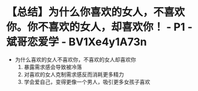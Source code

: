 # 【总结】为什么你喜欢的女人，不喜欢你。你不喜欢的女人，却喜欢你！ - P1 - 斌哥恋爱学 - BV1Xe4y1A73n

-   为什么喜欢的女人不喜欢你，不喜欢的女人却喜欢你
    1.  暴露需求感会导致被冷落
    2.  对喜欢的女人克制需求感反而消耗更多精力
    3.  学会爱自己，变得更像一个男人，吸引更多女孩子喜欢